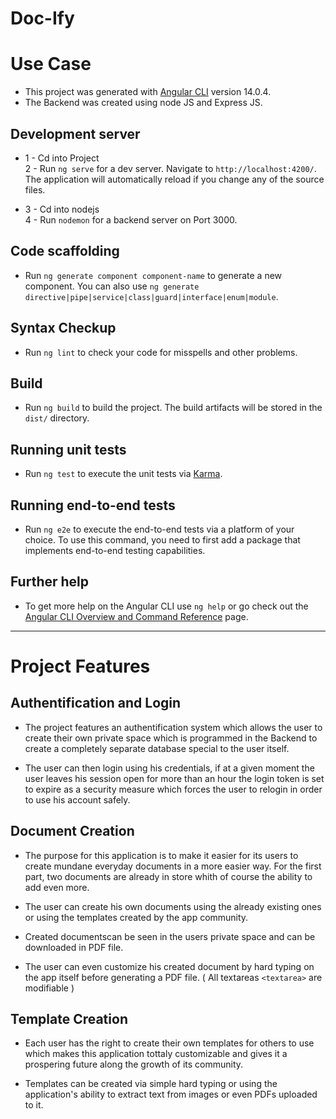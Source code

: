 # Doc-Ify

# Use Case

- This project was generated with [Angular CLI](https://github.com/angular/angular-cli) version 14.0.4.  
- The Backend was created using node JS and Express JS.  

## Development server

- 1 - Cd into Project  
2 - Run `ng serve` for a dev server. Navigate to `http://localhost:4200/`. The application will automatically reload if you change any of the source files.

- 3 - Cd into nodejs  
4 - Run `nodemon` for a backend server on Port 3000.

## Code scaffolding

- Run `ng generate component component-name` to generate a new component. You can also use `ng generate directive|pipe|service|class|guard|interface|enum|module`.

## Syntax Checkup

- Run `ng lint` to check your code for misspells and other problems.

## Build

- Run `ng build` to build the project. The build artifacts will be stored in the `dist/` directory.

## Running unit tests

- Run `ng test` to execute the unit tests via [Karma](https://karma-runner.github.io).

## Running end-to-end tests

- Run `ng e2e` to execute the end-to-end tests via a platform of your choice. To use this command, you need to first add a package that implements end-to-end testing capabilities.

## Further help

- To get more help on the Angular CLI use `ng help` or go check out the [Angular CLI Overview and Command Reference](https://angular.io/cli) page.

___  

# Project Features

## Authentification and Login

- The project features an authentification system which allows the user to create their own private space which is programmed in the Backend to create a completely separate database special to the user itself.

- The user can then login using his credentials, if at a given moment the user leaves his session open for more than an hour the login token is set to expire as a security measure which forces the user to relogin in order to use his account safely.

## Document Creation

- The purpose for this application is to make it easier for its users to create mundane everyday documents in a more easier way. For the first part, two documents are already in store whith of course the ability to add even more.

- The user can create his own documents using the already existing ones or using the templates created by the app community.

- Created documentscan be seen in the users private space and can be downloaded in PDF file.

- The user can even customize his created document by hard typing on the app itself before generating a PDF file. ( All textareas `<textarea>` are modifiable )

## Template Creation

- Each user has the right to create their own templates for others to use which makes this application tottaly customizable and gives it a prospering future along the growth of its community.

- Templates can be created via simple hard typing or using the application's ability to extract text from images or even PDFs uploaded to it.
